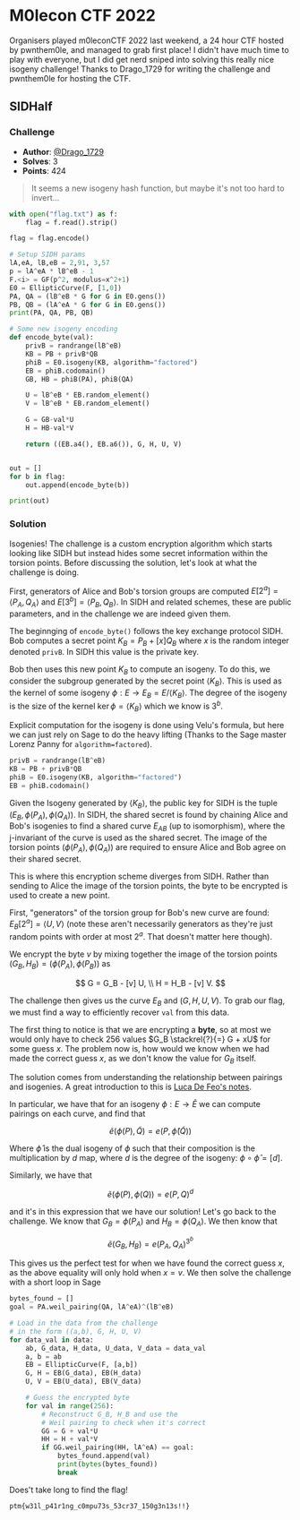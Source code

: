 # M0lecon CTF 2022

Organisers played m0leconCTF 2022 last weekend, a 24 hour CTF hosted by pwnthem0le, and managed to grab first place! I didn't have much time to play with everyone, but I did get nerd sniped into solving this really nice isogeny challenge! Thanks to Drago_1729 for writing the challenge and pwnthem0le for hosting the CTF.

## SIDHalf

### Challenge

* **Author**: [@Drago_1729](https://twitter.com/Drago1729)
* **Solves**: 3
* **Points**: 424

> It seems a new isogeny hash function, but maybe it's not too hard to invert...

```python
with open("flag.txt") as f:
    flag = f.read().strip()

flag = flag.encode()

# Setup SIDH params
lA,eA, lB,eB = 2,91, 3,57
p = lA^eA * lB^eB - 1
F.<i> = GF(p^2, modulus=x^2+1)
E0 = EllipticCurve(F, [1,0])
PA, QA = (lB^eB * G for G in E0.gens())
PB, QB = (lA^eA * G for G in E0.gens())
print(PA, QA, PB, QB)

# Some new isogeny encoding
def encode_byte(val):
    privB = randrange(lB^eB)
    KB = PB + privB*QB
    phiB = E0.isogeny(KB, algorithm="factored")
    EB = phiB.codomain()
    GB, HB = phiB(PA), phiB(QA)

    U = lB^eB * EB.random_element()
    V = lB^eB * EB.random_element()

    G = GB-val*U
    H = HB-val*V

    return ((EB.a4(), EB.a6()), G, H, U, V)


out = []
for b in flag:
    out.append(encode_byte(b))

print(out)
```

### Solution

Isogenies! The challenge is a custom encryption algorithm which starts looking like SIDH but instead hides some secret information within the torsion points. Before discussing the solution, let's look at what the challenge is doing.

First, generators of Alice and Bob's torsion groups are computed $E[2^a] = \langle P_A, Q_A \rangle$ and $E[3^b] = \langle P_B, Q_B \rangle$. In SIDH and related schemes, these are public parameters, and in the challenge we are indeed given them.

The beginnging of `encode_byte()` follows the key exchange protocol SIDH. Bob computes a secret point $K_B = P_B + [x]Q_B$ where $x$ is the random integer denoted `privB`. In SIDH this value is the private key. 

Bob then uses this new point $K_B$ to compute an isogeny. To do this, we consider the subgroup generated by the secret point $\langle K_B \rangle$. This is used as the kernel of some isogeny $\phi: E \rightarrow E_B = E / \langle K_B \rangle$. The degree of the isogeny is the size of the kernel $\ker \phi = \langle K_B \rangle$ which we know is $3^b$. 

Explicit computation for the isogeny is done using Velu's formula, but here we can just rely on Sage to do the heavy lifting (Thanks to the Sage master Lorenz Panny for `algorithm=factored`).

```python
privB = randrange(lB^eB)
KB = PB + privB*QB
phiB = E0.isogeny(KB, algorithm="factored")
EB = phiB.codomain()
```

Given the Isogeny generated by $\langle K_B \rangle$, the public key for SIDH is the tuple $(E_B, \phi(P_A), \phi(Q_A))$. In SIDH, the shared secret is found by chaining Alice and Bob's isogenies to find a shared curve $E_{AB}$ (up to isomorphism), where the j-invariant of the curve is used as the shared secret. The image of the torsion points $(\phi(P_A), \phi(Q_A))$ are required to ensure Alice and Bob agree on their shared secret.

This is where this encryption scheme diverges from SIDH. Rather than sending to Alice the image of the torsion points, the byte to be encrypted is used to create a new point.

First, "generators" of the torsion group for Bob's new curve are found: $E_B[2^a] = \langle U,V \rangle$ (note these aren't necessarily generators as they're just random points with order at most $2^a$. That doesn't matter here though). 

We encrypt the byte $v$ by mixing together the image of the torsion points $(G_B, H_B) = (\phi(P_A), \phi(P_B))$ as 

$$
G = G_B - [v] U, \\
H = H_B - [v] V.
$$

The challenge then gives us the curve $E_B$ and $(G,H,U,V)$. To grab our flag, we must find a way to efficiently recover `val` from this data.

The first thing to notice is that we are encrypting a **byte**, so at most we would only have to check $256$ values $G_B \stackrel{?}{=} G + xU$ for some guess $x$. The problem now is, how would we know when we had made the correct guess $x$, as we don't know the value for $G_B$ itself.

The solution comes from understanding the relationship between pairings and isogenies. A great introduction to this is [Luca De Feo's notes](https://defeo.lu/docet/assets/misc/2021-08-02-isogeny-school.pdf).

In particular, we have that for an isogeny $\phi: E \rightarrow \tilde{E}$ we can compute pairings on each curve, and find that

$$
\tilde{e}(\phi(P), \tilde{Q}) = e(P, \hat{\phi}(\tilde{Q}))
$$

Where $\hat{\phi}$ is the dual isogeny of $\phi$ such that their composition is the multiplication by $d$ map, where $d$ is the degree of the isogeny: $\phi \circ \hat{\phi} = [d]$.

Similarly, we have that

$$
\tilde{e}(\phi(P), \phi(Q)) = e(P, Q)^d
$$

and it's in this expression that we have our solution! Let's go back to the challenge. We know that $G_B = \phi(P_A)$ and $H_B = \phi(Q_A)$. We then know that

$$
\tilde{e}(G_B, H_B) = e(P_A, Q_A)^{3^b}
$$

This gives us the perfect test for when we have found the correct guess $x$, as the above equality will only hold when $x = v$. We then solve the challenge with a short loop in Sage

```python
bytes_found = []
goal = PA.weil_pairing(QA, lA^eA)^(lB^eB)

# Load in the data from the challenge
# in the form ((a,b), G, H, U, V)
for data_val in data:
    ab, G_data, H_data, U_data, V_data = data_val
    a, b = ab
    EB = EllipticCurve(F, [a,b])
    G, H = EB(G_data), EB(H_data)
    U, V = EB(U_data), EB(V_data)

    # Guess the encrypted byte
    for val in range(256):
        # Reconstruct G_B, H_B and use the 
        # Weil pairing to check when it's correct
        GG = G + val*U
        HH = H + val*V
        if GG.weil_pairing(HH, lA^eA) == goal:
            bytes_found.append(val)
            print(bytes(bytes_found))
            break
```

Does't take long to find the flag!

`ptm{w31l_p41r1ng_c0mpu73s_53cr37_150g3n13s!!}`
